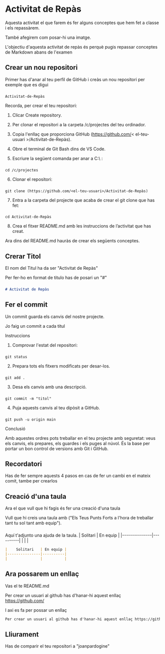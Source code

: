 # Activitat de Repàs 

Aquesta activitat el que farem és fer alguns conceptes que hem fet a classe i els repassàrem.

També afegirem com posar-hi una imatge. 

L'objectiu d'aquesta activitat de repàs és perquè pugis repassar conceptes de Markdown abans de l'examen

## Crear un nou repositori 

Primer has d'anar al teu perfil de GitHub i creàs un nou repositori per exemple que es digui 
### 
    Activitat-de-Repàs 

Recorda, per crear el teu repositori:

1. Clicar Create repository.

2. Per clonar el repositori a la carpeta /c/projectes del teu ordinador.

3. Copia l'enllaç que proporciona GitHub (https://github.com/< el-teu-usuari >/Activitat-de-Repàs).

4. Obre el terminal de Git Bash dins de VS Code.

5. Escriure la següent comanda per anar a C:\ :
###
    cd /c/projectes

6. Clonar el repositori:

### 
    git clone (https://github.com/<el-teu-usuari>/Activitat-de-Repàs)

7. Entra a la carpeta del projecte que acaba de crear el git clone que has fet:

###
    cd Activitat-de-Repàs 

8. Crea el fitxer README.md amb les instruccions de l’activitat que has creat.

Ara dins del README.md hauràs de crear els següents conceptes.



## Crerar Titol 
El nom del Titul ha da ser "Activitat de Repàs"

 Per fer-ho en format de titulo has de posari un "#" 

###
```markdown
# Activitat de Repàs
```

## Fer el commit 

Un commit guarda els canvis del nostre projecte.

Jo faig un commit a cada titul 

Instruccions 

1. Comprovar l'estat del repositori:

### 
    git status

2. Prepara tots els fitxers modificats per desar-los.

### 
    git add .

3.  Desa els canvis amb una descripció.

### 
    git commit -m "titol"

4. Puja aquests canvis al teu dipòsit a GitHub.

### 
    git push -u origin main

Conclusió

Amb aquestes ordres pots treballar en el teu projecte amb seguretat: veus els canvis, els prepares, els guardes i els puges al núvol. És la base per portar un bon control de versions amb Git i GitHub.

## Recordatori 
Has de fer sempre aquests 4 pasos en cas de fer un cambi en el mateix comit, tambe per crearlos 

## Creació d'una taula
Ara el que vull que hi fagis és fer una creació d'una taula

Vull que hi creis una taula amb ("Els Teus Punts Forts a l'hora de treballar tant tu sol tant amb equip").



### 
Aquí t'adjunto una ajuda de la taula.
|    Solitari   | En equip |
|---------------|----------|
|               |          |

```markdown
|    Solitari   | En equip |
|---------------|----------|
|               |          |
```

## Ara possarem un enllaç 
Vas el te README.md

Per crear un usuari al github has d'hanar-hi aquest enllaç https://github.com/

I axi es fa per possar un enllaç

```markdown
Per crear un usuari al github has d'hanar-hi aquest enllaç https://github.com/
```

## Lliurament

Has de comparir el teu repositori a "joanpardogine" 